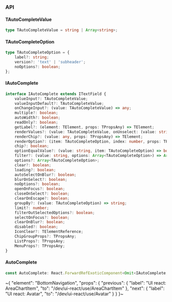

### API

#### TAutoCompleteValue

```ts
type TAutoCompleteValue = string | Array<string>;
```

#### TAutoCompleteOption

```ts
type TAutoCompleteOption = {
    label?: string;
    version?: 'text' | 'subheader';
    noOptions?: boolean;
};
```

#### IAutoComplete

```ts
interface IAutoComplete extends ITextField {
    valueInput?: TAutoCompleteValue;
    valueInputDefault?: TAutoCompleteValue;
    onChangeInput?: (value: TAutoCompleteValue) => any;
    multiple?: boolean;
    autoWidth?: boolean;
    readOnly?: boolean;
    getLabel?: (element: TElement, props: TPropsAny) => TElement;
    renderValues?: (value: TAutoCompleteValue, onUnselect: (value: string) => any) => TElement;
    renderChip?: (value: any, props: TPropsAny) => TElement;
    renderOption?: (item: TAutoCompleteOption, index: number, props: TPropsAny) => TElement;
    chip?: boolean;
    optionEqualValue?: (value: string, item: TAutoCompleteOption) => boolean;
    filter?: (value: string, options: Array<TAutoCompleteOption>) => Array<TAutoCompleteOption>;
    options?: Array<TAutoCompleteOption>;
    clear?: boolean;
    loading?: boolean;
    autoSelectOnBlur?: boolean;
    blurOnSelect?: boolean;
    noOptions?: boolean;
    openOnFocus?: boolean;
    closeOnSelect?: boolean;
    clearOnEscape?: boolean;
    groupBy?: (value: TAutoCompleteOption) => string;
    limit?: number;
    filterOutSelectedOptions?: boolean;
    selectOnFocus?: boolean;
    clearOnBlur?: boolean;
    disabled?: boolean;
    IconClear?: TElementReference;
    ChipGroupProps?: TPropsAny;
    ListProps?: TPropsAny;
    MenuProps?: TPropsAny;
}
```

#### AutoComplete

```ts
const AutoComplete: React.ForwardRefExoticComponent<Omit<IAutoComplete, "ref"> & React.RefAttributes<unknown>>;
```


~{
  "element": "BottomNavigation",
  "props": {
    "previous": {
      "label": "UI react: AreaChartItem",
      "to": "/dev/ui-react/use/AreaChartItem"
    },
    "next": {
      "label": "UI react: Avatar",
      "to": "/dev/ui-react/use/Avatar"
    }
  }
}~
